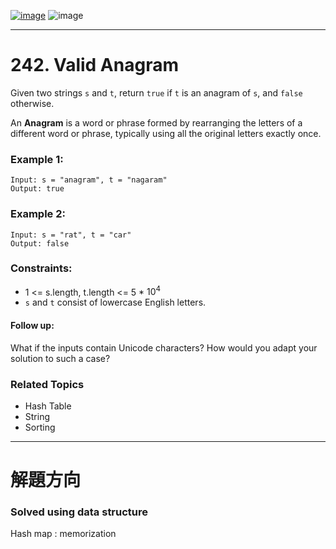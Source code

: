 [![image](https://img.shields.io/badge/Leetcode-Link-blue?logo=leetcode)](https://leetcode.com/problems/)
![image](https://img.shields.io/badge/Difficulty-Easy-green)

---

# 242. Valid Anagram

Given two strings `s` and `t`, return `true` if `t` is an anagram of `s`, and `false` otherwise.

An **Anagram** is a word or phrase formed by rearranging the letters of a different word or phrase, typically using all the original letters exactly once.

### Example 1:

```
Input: s = "anagram", t = "nagaram"
Output: true
```

### Example 2:

```
Input: s = "rat", t = "car"
Output: false
```

### Constraints:

- 1 <= s.length, t.length <= 5 * $10^4$
- `s` and `t` consist of lowercase English letters.

#### Follow up:

What if the inputs contain Unicode characters? How would you adapt your solution to such a case?

### Related Topics

- Hash Table
- String
- Sorting
  
---

# 解題方向

### Solved using data structure

Hash map : memorization